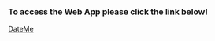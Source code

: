 <h3>To access the Web App please click the link below!</h3>

<a href="https://tranquil-inlet-92469.herokuapp.com/
">DateMe</a> 



